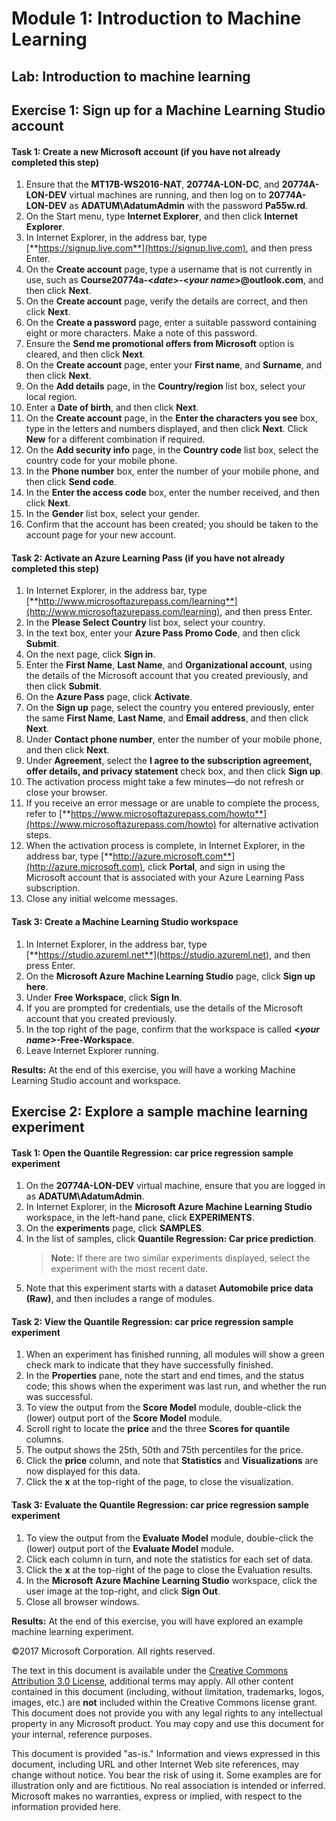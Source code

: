 # Module 1: Introduction to Machine Learning

## Lab: Introduction to machine learning

## Exercise 1: Sign up for a Machine Learning Studio account

#### Task 1: Create a new Microsoft account (if you have not already completed this step)

1. Ensure that the **MT17B-WS2016-NAT**, **20774A-LON-DC**, and **20774A-LON-DEV** virtual machines are running, and then log on to **20774A-LON-DEV** as **ADATUM\AdatumAdmin** with the password **Pa55w.rd**.
2. On the Start menu, type **Internet Explorer**, and then click **Internet Explorer**.
3. In Internet Explorer, in the address bar, type [**https://signup.live.com**](https://signup.live.com), and then press Enter.
4. On the **Create account** page, type a username that is not currently in use, such as **Course20774a-&lt;*date*&gt;-&lt;*your name*&gt;@outlook.com**, and then click **Next**.
5. On the **Create account** page, verify the details are correct, and then click **Next**. 
6. On the **Create a password** page, enter a suitable password containing eight or more characters. Make a note of this password.
7. Ensure the **Send me promotional offers from Microsoft** option is cleared, and then click **Next**.
8. On the **Create account** page, enter your **First name**, and **Surname**, and then click **Next**.
9. On the **Add details** page, in the **Country/region** list box, select your local region.
10. Enter a **Date of birth**, and then click **Next**.
11. On the **Create account** page, in the **Enter the characters you see** box, type in the letters and numbers displayed, and then click **Next**. Click **New** for a different combination if required.
12. On the **Add security info** page, in the **Country code** list box, select the country code for your mobile phone.
13. In the **Phone number** box, enter the number of your mobile phone, and then click **Send code**.
14. In the **Enter the access code** box, enter the number received, and then click **Next**.
15. In the **Gender** list box, select your gender.
16. Confirm that the account has been created; you should be taken to the account page for your new account.

#### Task 2: Activate an Azure Learning Pass (if you have not already completed this step)

1. In Internet Explorer, in the address bar, type [**http://www.microsoftazurepass.com/learning**](http://www.microsoftazurepass.com/learning), and then press Enter.
2. In the **Please Select Country** list box, select your country.
3. In the text box, enter your **Azure Pass Promo Code**, and then click **Submit**.
4. On the next page, click **Sign in**.
5. Enter the **First Name**, **Last Name**, and **Organizational account**, using the details of the Microsoft account that you created previously, and then click **Submit**.
6. On the **Azure Pass** page, click **Activate**.
7. On the **Sign up** page, select the country you entered previously, enter the same **First Name**, **Last Name**, and **Email address**, and then click **Next**.
8. Under **Contact phone number**, enter the number of your mobile phone, and then click **Next**.
9. Under **Agreement**, select the **I agree to the subscription agreement, offer details, and privacy statement** check box, and then click **Sign up**.
10. The activation process might take a few minutes—do not refresh or close your browser.
11. If you receive an error message or are unable to complete the process, refer to [**https://www.microsoftazurepass.com/howto**](https://www.microsoftazurepass.com/howto) for alternative activation steps.
12. When the activation process is complete, in Internet Explorer, in the address bar, type [**http://azure.microsoft.com**](http://azure.microsoft.com), click **Portal**, and sign in using the Microsoft account that is associated with your Azure Learning Pass subscription.
13. Close any initial welcome messages.

#### Task 3: Create a Machine Learning Studio workspace

1. In Internet Explorer, in the address bar, type [**https://studio.azureml.net**](https://studio.azureml.net), and then press Enter.
2. On the **Microsoft Azure Machine Learning Studio** page, click **Sign up here**.
3. Under **Free Workspace**, click **Sign In**.
4. If you are prompted for credentials, use the details of the Microsoft account that you created previously.
5. In the top right of the page, confirm that the workspace is called **&lt;*your name*&gt;-Free-Workspace**.
6. Leave Internet Explorer running.

**Results:** At the end of this exercise, you will have a working Machine Learning Studio account and workspace.

## Exercise 2: Explore a sample machine learning experiment

#### Task 1: Open the Quantile Regression: car price regression sample experiment

1. On the **20774A-LON-DEV** virtual machine, ensure that you are logged in as **ADATUM\AdatumAdmin**.
2. In Internet Explorer, in the **Microsoft Azure Machine Learning Studio** workspace, in the left-hand pane, click **EXPERIMENTS**.
3. On the **experiments** page, click **SAMPLES**.
4. In the list of samples, click **Quantile Regression: Car price prediction**.
    > **Note:** If there are two similar experiments displayed, select the experiment with the most recent date.
5. Note that this experiment starts with a dataset **Automobile price data (Raw)**, and then includes a range of modules.

#### Task 2: View the Quantile Regression: car price regression sample experiment

1. When an experiment has finished running, all modules will show a green check mark to indicate that they have successfully finished.
2. In the **Properties** pane, note the start and end times, and the status code; this shows when the experiment was last run, and whether the run was successful.
3. To view the output from the **Score Model** module, double-click the (lower) output port of the **Score Model** module.
4. Scroll right to locate the **price** and the three **Scores for quantile** columns.
5. The output shows the 25th, 50th and 75th percentiles for the price.
6. Click the **price** column, and note that **Statistics** and **Visualizations** are now displayed for this data.
7. Click the **x** at the top-right of the page, to close the visualization.

#### Task 3: Evaluate the Quantile Regression: car price regression sample experiment

1. To view the output from the **Evaluate Model** module, double-click the (lower) output port of the **Evaluate Model** module.
2. Click each column in turn, and note the statistics for each set of data.
3. Click the **x** at the top-right of the page to close the Evaluation results.
4. In the **Microsoft** **Azure Machine Learning Studio** workspace, click the user image at the top-right, and click **Sign Out**.
5. Close all browser windows.

**Results:** At the end of this exercise, you will have explored an example machine learning experiment.

©2017 Microsoft Corporation. All rights reserved.

The text in this document is available under the [Creative Commons Attribution 3.0 License](https://creativecommons.org/licenses/by/3.0/legalcode), additional terms may apply. All other content contained in this document (including, without limitation, trademarks, logos, images, etc.) are **not** included within the Creative Commons license grant. This document does not provide you with any legal rights to any intellectual property in any Microsoft product. You may copy and use this document for your internal, reference purposes.

This document is provided "as-is." Information and views expressed in this document, including URL and other Internet Web site references, may change without notice. You bear the risk of using it. Some examples are for illustration only and are fictitious. No real association is intended or inferred. Microsoft makes no warranties, express or implied, with respect to the information provided here.
